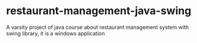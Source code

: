 # restaurant-management-java-swing
A varsity project of java course about restaurant management system with swing library, it is a windows application
